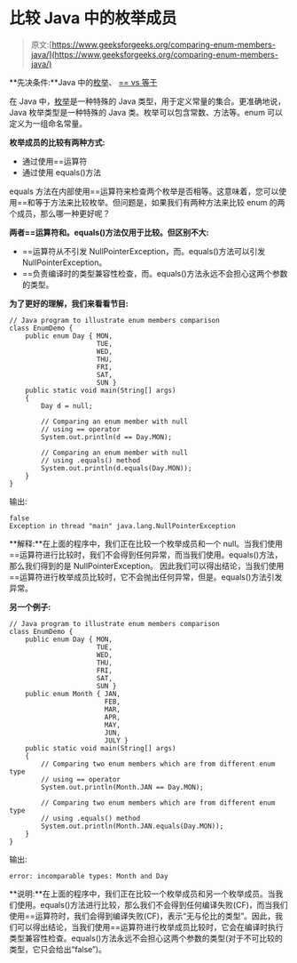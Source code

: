 # 比较 Java 中的枚举成员

> 原文:[https://www.geeksforgeeks.org/comparing-enum-members-java/](https://www.geeksforgeeks.org/comparing-enum-members-java/)

**先决条件:**Java 中的[枚举](https://www.geeksforgeeks.org/enum-in-java/)、 [== vs 等于](https://www.geeksforgeeks.org/difference-equals-method-java/)

在 Java 中，[枚举](https://www.geeksforgeeks.org/enum-in-java/)是一种特殊的 Java 类型，用于定义常量的集合。更准确地说，Java 枚举类型是一种特殊的 Java 类。枚举可以包含常数、方法等。enum 可以定义为一组命名常量。

**枚举成员的比较有两种方式:**

*   通过使用==运算符
*   通过使用 equals()方法

equals 方法在内部使用==运算符来检查两个枚举是否相等。这意味着，您可以使用==和等于方法来比较枚举。但问题是，如果我们有两种方法来比较 enum 的两个成员，那么哪一种更好呢？

**两者==运算符和。equals()方法仅用于比较。但区别不大:**

*   ==运算符从不引发 NullPointerException，而。equals()方法可以引发 NullPointerException。
*   ==负责编译时的类型兼容性检查，而。equals()方法永远不会担心这两个参数的类型。

**为了更好的理解，我们来看看节目:**

```
// Java program to illustrate enum members comparison
class EnumDemo {
    public enum Day { MON,
                      TUE,
                      WED,
                      THU,
                      FRI,
                      SAT,
                      SUN }
    public static void main(String[] args)
    {
        Day d = null;

        // Comparing an enum member with null
        // using == operator
        System.out.println(d == Day.MON);

        // Comparing an enum member with null
        // using .equals() method
        System.out.println(d.equals(Day.MON));
    }
}
```

输出:

```
false
Exception in thread "main" java.lang.NullPointerException

```

**解释:**在上面的程序中，我们正在比较一个枚举成员和一个 null。当我们使用==运算符进行比较时，我们不会得到任何异常，而当我们使用。equals()方法，那么我们得到的是 NullPointerException。
因此我们可以得出结论，当我们使用==运算符进行枚举成员比较时，它不会抛出任何异常，但是。equals()方法引发异常。

**另一个例子:**

```
// Java program to illustrate enum members comparison
class EnumDemo {
    public enum Day { MON,
                      TUE,
                      WED,
                      THU,
                      FRI,
                      SAT,
                      SUN }
    public enum Month { JAN,
                        FEB,
                        MAR,
                        APR,
                        MAY,
                        JUN,
                        JULY }
    public static void main(String[] args)
    {
        // Comparing two enum members which are from different enum type
        // using == operator
        System.out.println(Month.JAN == Day.MON);

        // Comparing two enum members which are from different enum type
        // using .equals() method
        System.out.println(Month.JAN.equals(Day.MON));
    }
}
```

输出:

```
error: incomparable types: Month and Day

```

**说明:**在上面的程序中，我们正在比较一个枚举成员和另一个枚举成员。当我们使用。equals()方法进行比较，那么我们不会得到任何编译失败(CF)，而当我们使用==运算符时，我们会得到编译失败(CF)，表示“无与伦比的类型”。因此，我们可以得出结论，当我们使用==运算符进行枚举成员比较时，它会在编译时执行类型兼容性检查。equals()方法永远不会担心这两个参数的类型(对于不可比较的类型，它只会给出“false”)。